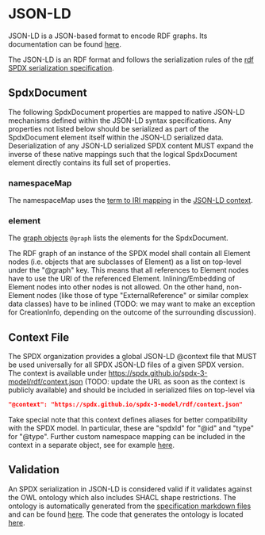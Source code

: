 # JSON-LD
JSON-LD is a JSON-based format to encode RDF graphs. Its documentation can be found [here](https://www.w3.org/TR/json-ld11/).

The JSON-LD is an RDF format and follows the serialization rules of the [rdf SPDX serialization specification](rdf.md).

## SpdxDocument

The following SpdxDocument properties are mapped to native JSON-LD mechanisms defined within the JSON-LD syntax specifications.
Any properties not listed below should be serialized as part of the SpdxDocument element itself within
the JSON-LD serialized data.
Deserialization of any JSON-LD serialized SPDX content MUST expand the inverse of these native mappings such that the logical SpdxDocument element directly contains its full set of properties.

### namespaceMap

The namespaceMap uses the [term to IRI mapping](https://www.w3.org/TR/json-ld11/#example-11-term-expansion-from-context-definition) in the [JSON-LD context](https://www.w3.org/TR/json-ld11/#the-context).

### element

The [graph objects](https://www.w3.org/TR/json-ld11/#graph-objects) `@graph` lists the elements for the SpdxDocument.

The RDF graph of an instance of the SPDX model shall contain all Element nodes (i.e. objects that are subclasses of Element) as a list on top-level under the "@graph" key.
This means that all references to Element nodes have to use the URI of the referenced Element.
Inlining/Embedding of Element nodes into other nodes is not allowed.
On the other hand, non-Element nodes (like those of type "ExternalReference" or similar complex data classes) have to be inlined (TODO: we may want to make an exception for CreationInfo, depending on the outcome of the surrounding discussion).

## Context File

The SPDX organization provides a global JSON-LD @context file that MUST be used universally for all SPDX JSON-LD files of a given SPDX version.
The context is available under https://spdx.github.io/spdx-3-model/rdf/context.json (TODO: update the URL as soon as the context is publicly available)
and should be included in serialized files on top-level via
```json
"@context": "https://spdx.github.io/spdx-3-model/rdf/context.json"
```
Take special note that this context defines aliases for better compatibility with the SPDX model.
In particular, these are "spdxId" for "@id" and "type" for "@type".
Further custom namespace mapping can be included in the context in a separate object, see for example [here](json_ld/examples/spdx_document4.json).

## Validation

An SPDX serialization in JSON-LD is considered valid if it validates against the OWL ontology which also includes SHACL shape restrictions.
The ontology is automatically generated from the [specification markdown files](https://github.com/spdx/spdx-3-model/tree/main/model) and can be found [here](https://github.com/spdx/spdx-3-model/blob/gh-pages/model.ttl).
The code that generates the ontology is located [here](https://github.com/spdx/spec-parser).  
